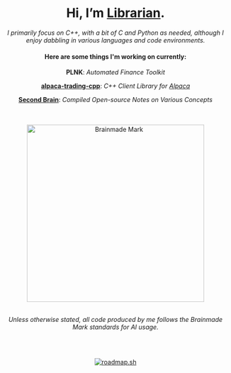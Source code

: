 <div align="center">
<h1>Hi, I’m <a href='https://carterfaceysmith.tech'>Librarian</a>.</h1>
<i>I primarily focus on C++, with a bit of C and Python as needed, although I enjoy dabbling in various languages and code environments.</i><br>
<h4>Here are some things I'm working on currently:</h4>
<p><b>PLNK</b>: <i>Automated Finance Toolkit</i></p>
<p><b><a href='https://github.com/CarterFaceySmith/alpaca-trading-cpp'>alpaca-trading-cpp</a></b>: <i>C++ Client Library for <a href='https://alpaca.markets'>Alpaca</a></i></p>
<p><b><a href='https://github.com/CarterFaceySmith/SecondBrain'>Second Brain</a></b>: <i>Compiled Open-source Notes on Various Concepts</i></p><br><br>

<!-- Responsive images based on color scheme -->
<picture>
  <source media="(prefers-color-scheme: dark)" srcset="https://github.com/user-attachments/assets/cd72e7c2-053b-41ea-9dfe-a4ec9fb0abd1" >
  <source media="(prefers-color-scheme: light)" srcset="https://github.com/user-attachments/assets/4b3ba145-de58-483c-be67-89f9186c1cc0" >
  <!-- Fallback image if neither light nor dark mode is matched -->
  <img src="https://github.com/user-attachments/assets/cd72e7c2-053b-41ea-9dfe-a4ec9fb0abd1" alt="Brainmade Mark" width="400">
</picture>
<br><br>

<p><i>Unless otherwise stated, all code produced by me follows the Brainmade Mark standards for AI usage.</i></p><br><br>

<a href="https://roadmap.sh"><img src="https://roadmap.sh/card/wide/66a4412ff22c59ba756eecd4?variant=dark&roadmaps=backend%2Cblockchain%2Ccpp%2Creact-native" alt="roadmap.sh"/></a>
</div>

